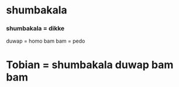 # shumbakala

### shumbakala = dikke
duwap = homo
bam bam = pedo
# Tobian = shumbakala duwap bam bam
